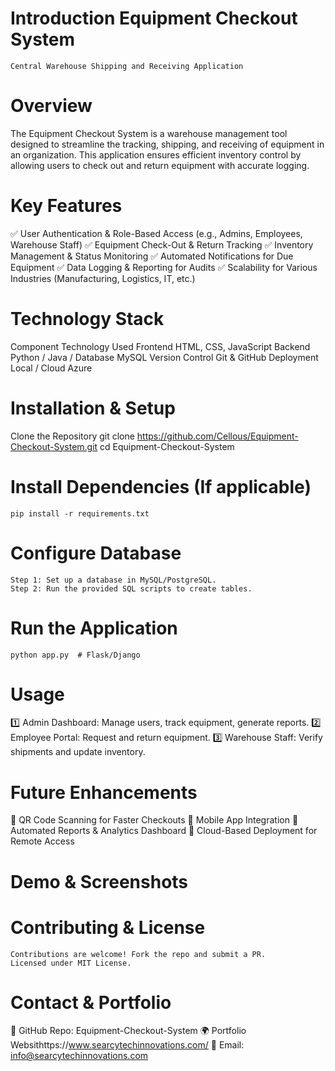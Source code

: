 # Introduction Equipment Checkout System
    Central Warehouse Shipping and Receiving Application

# Overview
The Equipment Checkout System is a warehouse management tool designed to streamline the tracking, shipping, and receiving of equipment in an organization. This application ensures efficient inventory control by allowing users to check out and return equipment with accurate logging.

# Key Features
✅ User Authentication & Role-Based Access (e.g., Admins, Employees, Warehouse Staff)
✅ Equipment Check-Out & Return Tracking
✅ Inventory Management & Status Monitoring
✅ Automated Notifications for Due Equipment
✅ Data Logging & Reporting for Audits
✅ Scalability for Various Industries (Manufacturing, Logistics, IT, etc.)

# Technology Stack
Component	        Technology Used
Frontend	        HTML, CSS, JavaScript 
Backend	            Python / Java / 
Database	        MySQL 
Version Control	    Git & GitHub
Deployment	        Local / Cloud Azure

# Installation & Setup
Clone the Repository
    git clone https://github.com/Cellous/Equipment-Checkout-System.git
    cd Equipment-Checkout-System
    
# Install Dependencies (If applicable)
    pip install -r requirements.txt

# Configure Database
    Step 1: Set up a database in MySQL/PostgreSQL.
    Step 2: Run the provided SQL scripts to create tables.

# Run the Application
    python app.py  # Flask/Django

# Usage
1️⃣ Admin Dashboard: Manage users, track equipment, generate reports.
2️⃣ Employee Portal: Request and return equipment.
3️⃣ Warehouse Staff: Verify shipments and update inventory.

# Future Enhancements
🔹 QR Code Scanning for Faster Checkouts
🔹 Mobile App Integration
🔹 Automated Reports & Analytics Dashboard
🔹 Cloud-Based Deployment for Remote Access

# Demo & Screenshots

# Contributing & License
    Contributions are welcome! Fork the repo and submit a PR.
    Licensed under MIT License.

# Contact & Portfolio
🔗 GitHub Repo: Equipment-Checkout-System
🌍 Portfolio Websithttps://www.searcytechinnovations.com/
📧 Email: info@searcytechinnovations.com
